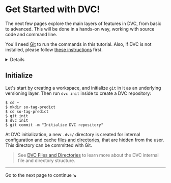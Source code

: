 # Get Started with DVC!

The next few pages explore the main layers of features in DVC, from basic to
advanced. This will be done in a hands-on way, working with source code and
command line.

You'll need [Git](https://git-scm.com) to run the commands in this tutorial.
Also, if DVC is not installed, please follow [these instructions](/doc/install)
first.

<details>

### Expand to get the complete project

In case you'd like to get the complete code base and results, or have any issues
along the way, please note that we have a fully reproducible
[example-get-started](https://github.com/iterative/example-get-started) repo on
Github:

```dvc
$ git clone https://github.com/iterative/example-get-started
$ cd example-get-started
$ dvc pull
```

</details>

## Initialize

Let's start by creating a <abbr>workspace</abbr>, and initialize `git` in it as
an underlying versioning layer. Then run `dvc init` inside to create a <abbr>DVC
repository</abbr>:

```dvc
$ cd ~
$ mkdir so-tag-predict
$ cd so-tag-predict
$ git init
$ dvc init
$ git commit -m "Initialize DVC repository"
```

At DVC initialization, a new `.dvc/` directory is created for internal
configuration and <abbr>cache</abbr>
[files and directories](/doc/user-guide/dvc-files-and-directories), that are
hidden from the user. This directory can be committed with Git.

> See [DVC Files and Directories](/doc/user-guide/dvc-files-and-directories) to
> learn more about the DVC internal file and directory structure.

---

Go to the next page to continue ↘
